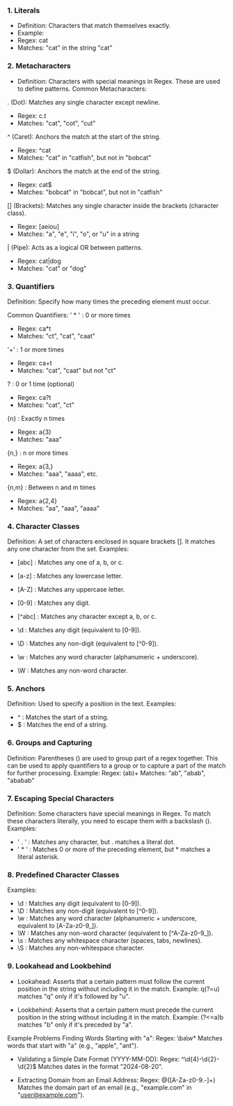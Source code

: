 ### 1. Literals
- Definition: Characters that match themselves exactly.
- Example:
- Regex: cat
- Matches: "cat" in the string "cat"

### 2. Metacharacters
- Definition: Characters with special meanings in Regex. These are used to define patterns.
Common Metacharacters:

. (Dot): Matches any single character except newline.
- Regex: c.t
- Matches: "cat", "cot", "cut"

^ (Caret): Anchors the match at the start of the string.
- Regex: ^cat
- Matches: "cat" in "catfish", but not in "bobcat"

$ (Dollar): Anchors the match at the end of the string.
- Regex: cat$
- Matches: "bobcat" in "bobcat", but not in "catfish"

[] (Brackets): Matches any single character inside the brackets (character class).
- Regex: [aeiou]
- Matches: "a", "e", "i", "o", or "u" in a string

| (Pipe): Acts as a logical OR between patterns.
- Regex: cat|dog
- Matches: "cat" or "dog"

### 3. Quantifiers
 Definition: Specify how many times the preceding element must occur.

Common Quantifiers:
 ' * ' : 0 or more times
- Regex: ca*t
- Matches: "ct", "cat", "caat"

 '+' : 1 or more times
- Regex: ca+t
- Matches: "cat", "caat" but not "ct"


? : 0 or 1 time (optional)
- Regex: ca?t
- Matches: "cat", "ct"

{n} : Exactly n times
- Regex: a{3}
- Matches: "aaa"

{n,} : n or more times
- Regex: a{3,}
- Matches: "aaa", "aaaa", etc.

{n,m} : Between n and m times
- Regex: a{2,4}
- Matches: "aa", "aaa", "aaaa"

### 4. Character Classes
Definition: A set of characters enclosed in square brackets []. It matches any one character from the set.
Examples:
- [abc] : Matches any one of a, b, or c.

- [a-z] : Matches any lowercase letter.

- [A-Z] : Matches any uppercase letter.

- [0-9] : Matches any digit.

- [^abc] : Matches any character except a, b, or c.

- \d : Matches any digit (equivalent to [0-9]).
- \D : Matches any non-digit (equivalent to [^0-9]).
- \w : Matches any word character (alphanumeric + underscore).
- \W : Matches any non-word character.

### 5. Anchors

Definition: Used to specify a position in the text.
Examples:
- ^ : Matches the start of a string.
- $ : Matches the end of a string.

### 6. Groups and Capturing

Definition: Parentheses () are used to group part of a regex together. This can be used to apply quantifiers to a group or to capture a part of the match for further processing.
Example:
Regex: (ab)+
Matches: "ab", "abab", "ababab"

### 7. Escaping Special Characters
Definition: Some characters have special meanings in Regex. To match these characters literally, you need to escape them with a backslash (\).
Examples:

- ' . ' : Matches any character, but \. matches a literal dot.
- ' * ' : Matches 0 or more of the preceding element, but \* matches a literal asterisk.

### 8. Predefined Character Classes
Examples:
- \d : Matches any digit (equivalent to [0-9]).
- \D : Matches any non-digit (equivalent to [^0-9]).
- \w : Matches any word character (alphanumeric + underscore, equivalent to [A-Za-z0-9_]).
- \W : Matches any non-word character (equivalent to [^A-Za-z0-9_]).
- \s : Matches any whitespace character (spaces, tabs, newlines).
- \S : Matches any non-whitespace character.


### 9. Lookahead and Lookbehind

- Lookahead: Asserts that a certain pattern must follow the current position in the string without including it in the match.
Example: q(?=u) matches "q" only if it's followed by "u".

- Lookbehind: Asserts that a certain pattern must precede the current position in the string without including it in the match.
Example: (?<=a)b matches "b" only if it's preceded by "a".

Example Problems
Finding Words Starting with "a":
Regex: \ba\w*
Matches words that start with "a" (e.g., "apple", "ant").

- Validating a Simple Date Format (YYYY-MM-DD):
Regex: ^\d{4}-\d{2}-\d{2}$
Matches dates in the format "2024-08-20".

- Extracting Domain from an Email Address:
Regex: @([A-Za-z0-9.-]+)
Matches the domain part of an email (e.g., "example.com" in "user@example.com").
